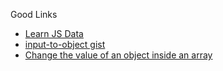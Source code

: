 Good Links

- [Learn JS Data](http://learnjsdata.com/iterate_data.html)
- [input-to-object gist](https://gist.github.com/prof3ssorSt3v3/52ebd432bb7b8a155985a2f82509541d)
- [Change the value of an object inside an array](https://stackoverflow.com/questions/4689856/how-to-change-value-of-object-which-is-inside-an-array-using-javascript-or-jquer/45341595)
